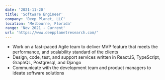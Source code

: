 ```yaml
---
date: '2021-11-20'
title: 'Software Engineer'
company: 'Deep Planet, LLC'
location: 'Melbourne, Florida'
range: 'Nov 2021 - Current'
url: 'https://www.deepplanetresearch.com/'
---
```


- Work on a fast-paced Agile team to deliver MVP feature that meets the performance, and scalability standard of the clients
- Design, code, test, and support services written in ReactJS, TypeScript, GraphQL, Postgresql, and Django
- Communicate with the development team and product managers to ideate software solutions
